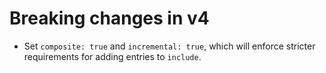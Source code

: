 # Breaking changes in v4

- Set `composite: true` and `incremental: true`, which will enforce stricter requirements for adding entries to `include`.
